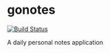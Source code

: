 # gonotes

[![Build Status](https://travis-ci.org/amassanet/gopad.svg?branch=master)](https://travis-ci.org/amassanet/gopad)

A daily personal notes application 
